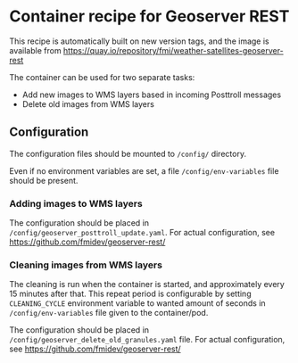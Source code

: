 # Container recipe for Geoserver REST

This recipe is automatically built on new version tags, and the image
is available from
https://quay.io/repository/fmi/weather-satellites-geoserver-rest

The container can be used for two separate tasks:

* Add new images to WMS layers based in incoming Posttroll messages
* Delete old images from WMS layers

## Configuration

The configuration files should be mounted to `/config/` directory.

Even if no environment variables are set, a file
`/config/env-variables` file should be present.

### Adding images to WMS layers

The configuration should be placed in
`/config/geoserver_posttroll_update.yaml`. For actual configuration,
see https://github.com/fmidev/geoserver-rest/

### Cleaning images from WMS layers

The cleaning is run when the container is started, and approximately
every 15 minutes after that. This repeat period is configurable by
setting `CLEANING_CYCLE` environment variable to wanted amount of
seconds in `/config/env-variables` file given to the container/pod.

The configuration should be placed in
`/config/geoserver_delete_old_granules.yaml` file. For actual
configuration, see https://github.com/fmidev/geoserver-rest/
